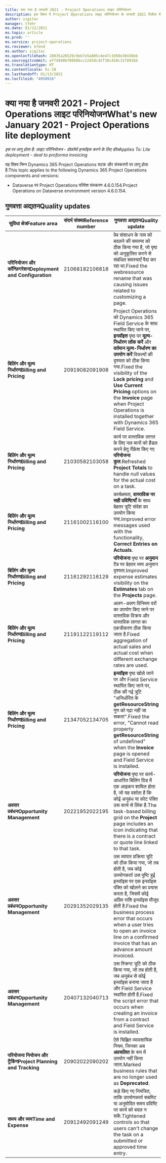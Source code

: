 ```yaml
---
title: क्या नया है जनवरी 2021 - Project Operations लाइट परिनियोजन
description: इस विषय में Project Operations लाइट परिनियोजन के जनवरी 2021 रिलीज़ में उपलब्ध गुणवत्ता अद्यतनों के बारे में जानकारी दी गई है.
author: sigitac
manager: tfehr
ms.date: 01/12/2021
ms.topic: article
ms.prod: ''
ms.service: project-operations
ms.reviewer: kfend
ms.author: sigitac
ms.openlocfilehash: 28035a26529c9eb7e5a805c4e47c1958e30436bb
ms.sourcegitcommit: ef7d498bf80b0bcc1245dc42f30c410c31f891bb
ms.translationtype: HT
ms.contentlocale: hi-IN
ms.lasthandoff: 01/13/2021
ms.locfileid: "4958916"
---
```

# <a name="whats-new-january-2021---project-operations-lite-deployment"></a><span data-ttu-id="55f26-103">क्या नया है जनवरी 2021 - Project Operations लाइट परिनियोजन</span><span class="sxs-lookup"><span data-stu-id="55f26-103">What's new January 2021 - Project Operations lite deployment</span></span>


<span data-ttu-id="55f26-104">_इस पर लागू होता है: लाइट परिनियोजन - प्रोफ़ॉर्मा इनवॉइस करने के लिए डील_</span><span class="sxs-lookup"><span data-stu-id="55f26-104">_Applies To: Lite deployment - deal to proforma invoicing_</span></span>

<span data-ttu-id="55f26-105">यह विषय निम्न Dynamics 365 Project Operations घटक और संस्करणों पर लागू होता है:</span><span class="sxs-lookup"><span data-stu-id="55f26-105">This topic applies to the following Dynamics 365 Project Operations components and versions:</span></span>

  - <span data-ttu-id="55f26-106">Dataverse पर Project Operations परिवेश संस्करण 4.6.0.154.</span><span class="sxs-lookup"><span data-stu-id="55f26-106">Project Operations on Dataverse environment version 4.6.0.154.</span></span>
  
## <a name="quality-updates"></a><span data-ttu-id="55f26-107">गुणवत्ता अद्यतन</span><span class="sxs-lookup"><span data-stu-id="55f26-107">Quality updates</span></span>

| <span data-ttu-id="55f26-108">**सुविधा क्षेत्र**</span><span class="sxs-lookup"><span data-stu-id="55f26-108">**Feature area**</span></span> | <span data-ttu-id="55f26-109">**संदर्भ संख्या**</span><span class="sxs-lookup"><span data-stu-id="55f26-109">**Reference number**</span></span> | <span data-ttu-id="55f26-110">**गुणवत्ता अद्यतन**</span><span class="sxs-lookup"><span data-stu-id="55f26-110">**Quality update**</span></span> |
| --- | --- | --- |
| <span data-ttu-id="55f26-111">**परिनियोजन और कॉन्फ़िगरेशन**</span><span class="sxs-lookup"><span data-stu-id="55f26-111">**Deployment and Configuration**</span></span> | <span data-ttu-id="55f26-112">2106818</span><span class="sxs-lookup"><span data-stu-id="55f26-112">2106818</span></span> | <span data-ttu-id="55f26-113">वेब संसाधन के नाम को बदलने की समस्या को ठीक किया गया है, जो पृष्ठ को अनुकूलित करने से संबंधित समस्याएँ पैदा कर रहा था.</span><span class="sxs-lookup"><span data-stu-id="55f26-113">Fixed the webresource rename that was causing issues related to customizing a page.</span></span> |
| <span data-ttu-id="55f26-114">**बिलिंग और मूल्य निर्धारण**</span><span class="sxs-lookup"><span data-stu-id="55f26-114">**Billing and Pricing**</span></span> | <span data-ttu-id="55f26-115">2091908</span><span class="sxs-lookup"><span data-stu-id="55f26-115">2091908</span></span> | <span data-ttu-id="55f26-116">Project Operations को Dynamics 365 Field Service के साथ स्थापित किए जाने पर, **इनवॉइस** पृष्ठ पर **मूल्य-निर्धारण लॉक करें** और **वर्तमान मूल्य-निर्धारण का उपयोग करें** विकल्पों की दृश्यता को ठीक किया गया.</span><span class="sxs-lookup"><span data-stu-id="55f26-116">Fixed the visibility of the **Lock pricing** and **Use Current Pricing** options on the **Invoice** page when Project Operations is installed together with Dynamics 365 Field Service.</span></span> |
| <span data-ttu-id="55f26-117">**बिलिंग और मूल्य निर्धारण**</span><span class="sxs-lookup"><span data-stu-id="55f26-117">**Billing and Pricing**</span></span> | <span data-ttu-id="55f26-118">2103058</span><span class="sxs-lookup"><span data-stu-id="55f26-118">2103058</span></span> | <span data-ttu-id="55f26-119">कार्य पर वास्तविक लागत के लिए नल मानों को हैंडल करने हेतु रीफ़्रेश किए गए **परियोजना कुल**.</span><span class="sxs-lookup"><span data-stu-id="55f26-119">Refreshed **Project Totals** to handle null values for the actual cost on a task.</span></span> |
| <span data-ttu-id="55f26-120">**बिलिंग और मूल्य निर्धारण**</span><span class="sxs-lookup"><span data-stu-id="55f26-120">**Billing and Pricing**</span></span> | <span data-ttu-id="55f26-121">2116100</span><span class="sxs-lookup"><span data-stu-id="55f26-121">2116100</span></span> | <span data-ttu-id="55f26-122">कार्यक्षमता, **वास्तविक पर सही प्रविष्टियाँ** के साथ बेहतर त्रुटि संदेश का उपयोग किया गया.</span><span class="sxs-lookup"><span data-stu-id="55f26-122">Improved error messages used with the functionality, **Correct Entries on Actuals**.</span></span> |
| <span data-ttu-id="55f26-123">**बिलिंग और मूल्य निर्धारण**</span><span class="sxs-lookup"><span data-stu-id="55f26-123">**Billing and Pricing**</span></span> | <span data-ttu-id="55f26-124">2116129</span><span class="sxs-lookup"><span data-stu-id="55f26-124">2116129</span></span> | <span data-ttu-id="55f26-125">**परियोजना** पृष्ठ पर **अनुमान** टैब पर बेहतर व्यय अनुमान दृश्यता.</span><span class="sxs-lookup"><span data-stu-id="55f26-125">Improved expense estimates visibility on the **Estimates** tab on the **Projects** page.</span></span> |
| <span data-ttu-id="55f26-126">**बिलिंग और मूल्य निर्धारण**</span><span class="sxs-lookup"><span data-stu-id="55f26-126">**Billing and Pricing**</span></span> | <span data-ttu-id="55f26-127">2119112</span><span class="sxs-lookup"><span data-stu-id="55f26-127">2119112</span></span> | <span data-ttu-id="55f26-128">अलग-अलग विनिमय दरों का उपयोग किए जाने पर वास्तविक विक्रय और वास्तविक लागत का एकत्रीकरण ठीक किया जाता है.</span><span class="sxs-lookup"><span data-stu-id="55f26-128">Fixed aggregation of actual sales and actual cost when different exchange rates are used.</span></span> |
| <span data-ttu-id="55f26-129">**बिलिंग और मूल्य निर्धारण**</span><span class="sxs-lookup"><span data-stu-id="55f26-129">**Billing and Pricing**</span></span> | <span data-ttu-id="55f26-130">2134705</span><span class="sxs-lookup"><span data-stu-id="55f26-130">2134705</span></span> | <span data-ttu-id="55f26-131">**इनवॉइस** पृष्ठ खोले जाने पर और Field Service स्थापित किए जाने पर, ठीक की गई त्रुटि "अनिर्धारित के **getResourceString** गुण को पढ़ा नहीं जा सकता".</span><span class="sxs-lookup"><span data-stu-id="55f26-131">Fixed the error, "Cannot read property **getResourceString** of undefined" when the **Invoice** page is opened and Field Service is installed.</span></span> |
| <span data-ttu-id="55f26-132">**अवसर प्रबंधन**</span><span class="sxs-lookup"><span data-stu-id="55f26-132">**Opportunity Management**</span></span> | <span data-ttu-id="55f26-133">2022195</span><span class="sxs-lookup"><span data-stu-id="55f26-133">2022195</span></span> | <span data-ttu-id="55f26-134">**परियोजना** पृष्ठ पर कार्य-आधारित बिलिंग ग्रिड में एक आइकन शामिल होता है, जो यह दर्शाता है कि कोई अनुबंध या कोट पंक्ति उस कार्य से लिंक है.</span><span class="sxs-lookup"><span data-stu-id="55f26-134">The task-based billing grid on the **Project** page includes an icon indicating that there is a contract or quote line linked to that task.</span></span> |
| <span data-ttu-id="55f26-135">**अवसर प्रबंधन**</span><span class="sxs-lookup"><span data-stu-id="55f26-135">**Opportunity Management**</span></span> | <span data-ttu-id="55f26-136">2029135</span><span class="sxs-lookup"><span data-stu-id="55f26-136">2029135</span></span> | <span data-ttu-id="55f26-137">उस व्यापार प्रक्रिया त्रुटि को ठीक किया गया, जो तब होती है, जब कोई उपयोगकर्ता उस पुष्टि हुई इनवॉइस पर एक इनवॉइस पंक्ति को खोलने का प्रयास करता है, जिसमें कोई अग्रिम राशि इनवॉइस मौजूद होती है.</span><span class="sxs-lookup"><span data-stu-id="55f26-137">Fixed the business process error that occurs when a user tries to open an invoice line on a confirmed invoice that has an advance amount invoiced.</span></span> |
| <span data-ttu-id="55f26-138">**अवसर प्रबंधन**</span><span class="sxs-lookup"><span data-stu-id="55f26-138">**Opportunity Management**</span></span> | <span data-ttu-id="55f26-139">2040713</span><span class="sxs-lookup"><span data-stu-id="55f26-139">2040713</span></span> | <span data-ttu-id="55f26-140">उस स्क्रिप्ट त्रुटि को ठीक किया गया, जो तब होती है, जब अनुबंध से कोई इनवॉइस बनाया जाता है और Field Service स्थापित होती है.</span><span class="sxs-lookup"><span data-stu-id="55f26-140">Fixed the script error that occurs when creating an invoice from a contract and Field Service is installed.</span></span> |
| <span data-ttu-id="55f26-141">**परियोजना नियोजन और ट्रैकिंग**</span><span class="sxs-lookup"><span data-stu-id="55f26-141">**Project Planning and Tracking**</span></span> | <span data-ttu-id="55f26-142">2090202</span><span class="sxs-lookup"><span data-stu-id="55f26-142">2090202</span></span> | <span data-ttu-id="55f26-143">ऐसे चिह्नित व्यावसायिक नियम, जिनका अब **अप्रचलित** के रूप में उपयोग नहीं किया जाता.</span><span class="sxs-lookup"><span data-stu-id="55f26-143">Marked business rules that are no longer used as **Deprecated**.</span></span> |
| <span data-ttu-id="55f26-144">**समय और व्यय**</span><span class="sxs-lookup"><span data-stu-id="55f26-144">**Time and Expense**</span></span> | <span data-ttu-id="55f26-145">2091249</span><span class="sxs-lookup"><span data-stu-id="55f26-145">2091249</span></span> | <span data-ttu-id="55f26-146">कड़े किए गए नियंत्रित, ताकि उपयोगकर्ता सबमिट या अनुमोदित समय प्रविष्टि पर कार्य को बदल न सकें.</span><span class="sxs-lookup"><span data-stu-id="55f26-146">Tightened controls so that users can't change the task on a submitted or approved time entry.</span></span> |

